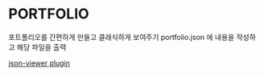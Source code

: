 # PORTFOLIO

포트폴리오를 간편하게 만들고 클래식하게 보여주기 
portfolio.json 에 내용을 작성하고 해당 파일을 출력

[json-viewer plugin](https://github.com/abodelot/jquery.json-viewer.git "json-viewr plugin")